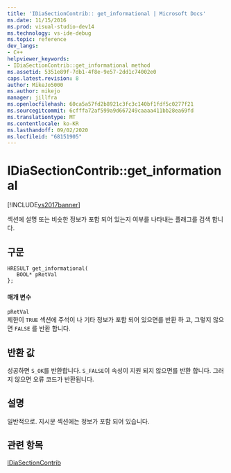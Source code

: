 ```yaml
---
title: 'IDiaSectionContrib:: get_informational | Microsoft Docs'
ms.date: 11/15/2016
ms.prod: visual-studio-dev14
ms.technology: vs-ide-debug
ms.topic: reference
dev_langs:
- C++
helpviewer_keywords:
- IDiaSectionContrib::get_informational method
ms.assetid: 5351e89f-7db1-4f8e-9e57-2dd1c74002e0
caps.latest.revision: 8
author: MikeJo5000
ms.author: mikejo
manager: jillfra
ms.openlocfilehash: 60ca5a57fd2b8921c3fc3c140bf1fdf5c0277f21
ms.sourcegitcommit: 6cfffa72af599a9d667249caaaa411bb28ea69fd
ms.translationtype: MT
ms.contentlocale: ko-KR
ms.lasthandoff: 09/02/2020
ms.locfileid: "68151905"
---
```

# <a name="idiasectioncontribget_informational"></a>IDiaSectionContrib::get_informational
[!INCLUDE[vs2017banner](../../includes/vs2017banner.md)]

섹션에 설명 또는 비슷한 정보가 포함 되어 있는지 여부를 나타내는 플래그를 검색 합니다.  
  
## <a name="syntax"></a>구문  
  
```cpp#  
HRESULT get_informational(  
   BOOL* pRetVal  
};  
```  
  
#### <a name="parameters"></a>매개 변수  
 `pRetVal`  
 제한이 `TRUE` 섹션에 주석이 나 기타 정보가 포함 되어 있으면를 반환 하 고, 그렇지 않으면 `FALSE` 를 반환 합니다.  
  
## <a name="return-value"></a>반환 값  
 성공하면 `S_OK`를 반환합니다. `S_FALSE`이 속성이 지원 되지 않으면를 반환 합니다. 그러지 않으면 오류 코드가 반환됩니다.  
  
## <a name="remarks"></a>설명  
 일반적으로. 지시문 섹션에는 정보가 포함 되어 있습니다.  
  
## <a name="see-also"></a>관련 항목  
 [IDiaSectionContrib](../../debugger/debug-interface-access/idiasectioncontrib.md)
